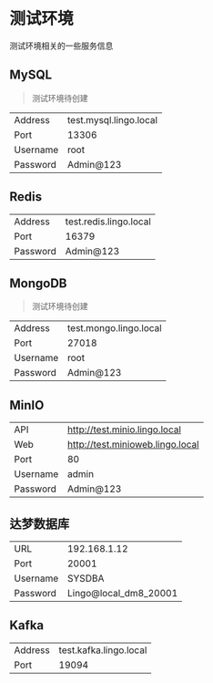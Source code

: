 # 测试环境

测试环境相关的一些服务信息



## MySQL

> 测试环境待创建

|          |                        |
| -------- | ---------------------- |
| Address  | test.mysql.lingo.local |
| Port     | 13306                  |
| Username | root                   |
| Password | Admin@123              |



## Redis

|          |                        |
| -------- | ---------------------- |
| Address  | test.redis.lingo.local |
| Port     | 16379                  |
| Password | Admin@123              |



## MongoDB

> 测试环境待创建

|          |                        |
| -------- | ---------------------- |
| Address  | test.mongo.lingo.local |
| Port     | 27018                  |
| Username | root                   |
| Password | Admin@123              |



## MinIO

|          |                                  |
| -------- | -------------------------------- |
| API      | http://test.minio.lingo.local    |
| Web      | http://test.minioweb.lingo.local |
| Port     | 80                               |
| Username | admin                            |
| Password | Admin@123                        |



## 达梦数据库

|          |                       |
| -------- | --------------------- |
| URL      | 192.168.1.12          |
| Port     | 20001                 |
| Username | SYSDBA                |
| Password | Lingo@local_dm8_20001 |



## Kafka

|         |                        |
| ------- | ---------------------- |
| Address | test.kafka.lingo.local |
| Port    | 19094                  |

